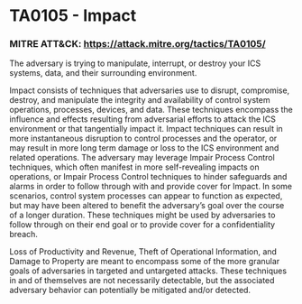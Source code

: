 # TA0105 - Impact

### MITRE ATT&CK: https://attack.mitre.org/tactics/TA0105/

The adversary is trying to manipulate, interrupt, or destroy your ICS systems, data, and their surrounding environment.

Impact consists of techniques that adversaries use to disrupt, compromise, destroy, and manipulate the integrity and availability of control system operations, processes, devices, and data. These techniques encompass the influence and effects resulting from adversarial efforts to attack the ICS environment or that tangentially impact it. Impact techniques can result in more instantaneous disruption to control processes and the operator, or may result in more long term damage or loss to the ICS environment and related operations. The adversary may leverage Impair Process Control techniques, which often manifest in more self-revealing impacts on operations, or Impair Process Control techniques to hinder safeguards and alarms in order to follow through with and provide cover for Impact. In some scenarios, control system processes can appear to function as expected, but may have been altered to benefit the adversary’s goal over the course of a longer duration. These techniques might be used by adversaries to follow through on their end goal or to provide cover for a confidentiality breach.

Loss of Productivity and Revenue, Theft of Operational Information, and Damage to Property are meant to encompass some of the more granular goals of adversaries in targeted and untargeted attacks. These techniques in and of themselves are not necessarily detectable, but the associated adversary behavior can potentially be mitigated and/or detected.